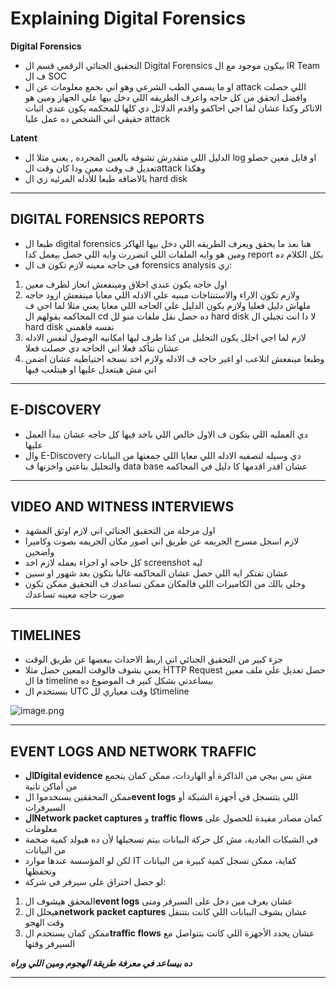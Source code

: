 # Explaining Digital Forensics

**Digital Forensics**

- التحقيق الجنائي الرقمي قسم ال Digital Forensics بيكون موجود مع ال IR Team ف ال SOC
- او ما يسمي الطب الشرعي وهو اني بجمع معلومات عن ال attack اللي حصلت وافضل اتحقق من كل حاجه واعرف الطريقه اللي دخل بيها علي الجهاز ومين هو الاتاكر وكدا عشان لما اجي احاكمو واقدم الدلائل دي كلها للمحكمه يكون عندي اثبات حقيقي اني الشخص ده عمل عليا attack

**Latent**

- الدليل اللي متقدرش تشوفه بالعين المجرده , يعني مثلا ال log او فايل معين حصلو تعديل ف وقت معين ودا كان وقت الattack وهكذا
- بالاضافه طبعا للأدله المرئيه زي ال hard disk

---

## DIGITAL FORENSICS REPORTS

- طبعا ال digital forensics هنا بعد ما يحقق ويعرف الطريقه اللي دخل بيها الهاكر ومين هو وايه الملفات اللي اتضررت وايه اللي حصل بيعمل كدا report بكل الكلام ده
- في حاجه معينه لازم تكون ف ال forensics analysis زي:
1. اول حاجه يكون عندي اخلاق ومينفعش انحاز لطرف معين
2. ولازم تكون الاراء والاستنتاجات مبنيه علي الادله اللي معايا مينفعش ازود حاجه ملهاش دليل فعليا ولازم يكون الدليل علي الحاجه اللي معايا يعني مثلا لما اجي ف المحاكمه بقولهم ال cd ده حصل نقل ملفات منو لل hard disk لا دا انت تجبلي ال hard disk نفسه فاهمني
3. لازم لما اجي احلل يكون التحليل من كذا طرف ليها امكانيه الوصول لنفس الادله عشان نتأكد فعلا اني الحاجه دي حصلت فعلا
4. وطبعا مينفعش اتلاعب او اغير حاجه ف الادله ولازم اخد نسخه احتياطيه عشان اضمن اني مش هيتعدل عليها او هيتلعب فيها

---

## E-DISCOVERY

- دي العمليه اللي بتكون ف الاول خالص اللي باخد فيها كل حاجه عشان ببدأ العمل عليها
- وال E-Discovery دي وسيله لتصفيه الادله اللي معايا اللي جمعتها من البيانات والتحليل بتاعتي واخزنها ف data base عشان اقدر اقدمها كا دليل في المحاكمه

---

## VIDEO AND WITNESS INTERVIEWS

- اول مرحلة من التحقيق الجنائي اني لازم اوثق المشهد
- لازم اسجل مسرح الجريمه عن طريق اني اصور مكان الجريمه بصوت وكاميرا واضحين
- كل حاجه او اجراء بعمله لازم اخد screenshot ليه
- عشان تفتكر ايه اللي حصل عشان المحاكمه غالبا بتكون بعد شهور او سنين
- وخلي بالك من الكاميرات اللي فالمكان ممكن تساعدك ف التحقيق ممكن تكون صورت حاجه معينه تساعدك

---

## TIMELINES

- جزء كبير من التحقيق الجنائي اني اربط الاحداث ببعضها عن طريق الوقت
- يعني بشوف فالوقت المعين حصل مثلا HTTP Request حصل تعديل علي ملف معين فا ال timeline بيساعدني بشكل كبير ف الموضوع ده
- بنستخدم ال UTC كا وقت معياري للtimeline

![image.png](image.png)

---

## EVENT LOGS AND NETWORK TRAFFIC

- **الDigital evidence** مش بس بيجي من الذاكرة أو الهاردات، ممكن كمان يتجمع من أماكن تانية
- ممكن المحققين يستخدموا ال**event logs** اللي بتتسجل في أجهزة الشبكة أو السيرفرات
- **الNetwork packet captures** و **traffic flows** كمان مصادر مفيدة للحصول على معلومات
- في الشبكات العادية، مش كل حركة البيانات بيتم تسجيلها لأن ده هيولد كمية ضخمة من البيانات
- لكن لو المؤسسة عندها موارد IT كفاية، ممكن تسجل كمية كبيرة من البيانات وتحفظها
- لو حصل اختراق على سيرفر في شركة:
1. المحقق هيشوف ال**event logs** عشان يعرف مين دخل على السيرفر ومتى
2. هيحلل ال**network packet captures** عشان يشوف البيانات اللي كانت بتتنقل وقت الهجو
3. ممكن كمان يستخدم ال**traffic flows** عشان يحدد الأجهزة اللي كانت بتتواصل مع السيرفر وقتها

***ده بيساعد في معرفة طريقة الهجوم ومين اللي وراه***

---